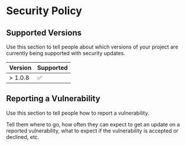 # Security Policy

## Supported Versions

Use this section to tell people about which versions of your project are
currently being supported with security updates.

| Version | Supported          |
| ------- | ------------------ |
|> 1.0.8   | :white_check_mark: |


## Reporting a Vulnerability

Use this section to tell people how to report a vulnerability.

Tell them where to go, how often they can expect to get an update on a
reported vulnerability, what to expect if the vulnerability is accepted or
declined, etc.
